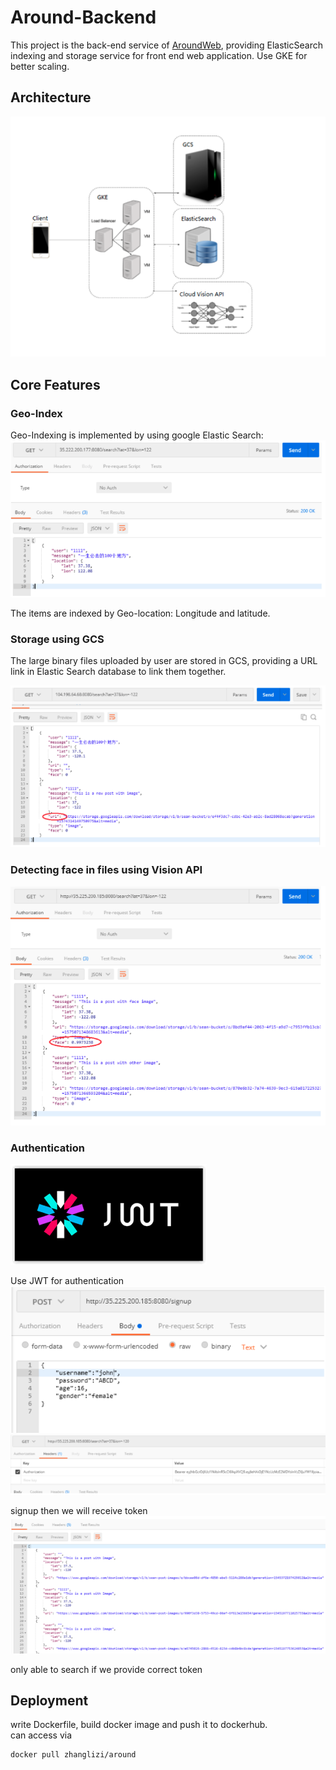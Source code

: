 # Around-Backend
This project is the back-end service of [AroundWeb](https://github.com/GGtray/Around-Web), 
providing ElasticSearch indexing and storage service for front end web application. 
Use GKE for better scaling.
##  Architecture
![](./images/Architecture.png)
## Core Features
### Geo-Index
Geo-Indexing is implemented by using google Elastic Search:
![](./images/ElasticSearch.png)

The items are indexed by Geo-location: Longitude and latitude.
### Storage using GCS
The large binary files uploaded by user are stored in GCS, providing a URL link in Elastic Search 
database to link them together.

![](./images/GCS.png)

### Detecting face in files using Vision API
![](./images/Vision.png)
### Authentication

![](images/JWT.png) <br/>

Use JWT for authentication
![](images/auth-1.png)
![](images/auth-3.png)

signup then we will receive token
![](images/auth-4.png)

only able to search if we provide correct token

## Deployment
write Dockerfile, build docker image and push it to dockerhub. <br/>
can access via
```
docker pull zhanglizi/around
```
